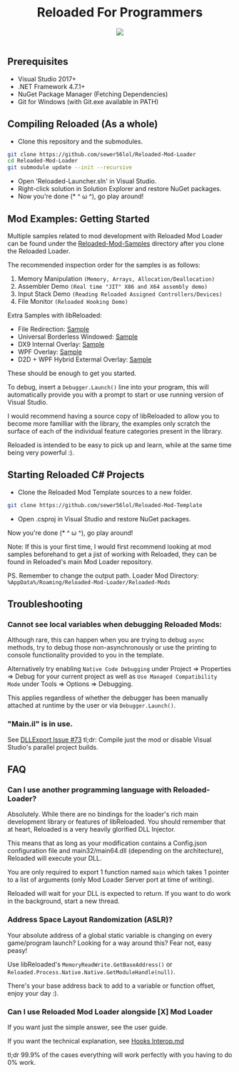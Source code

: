 

<div align="center">
	<h1>Reloaded For Programmers</h1>
	<img src="https://i.imgur.com/HsLAGlQ.png" align="center" />
	<br/> <br/>
</div>

## Prerequisites
* Visual Studio 2017+
* .NET Framework 4.7.1+
* NuGet Package Manager (Fetching Dependencies)
* Git for Windows (with Git.exe available in PATH)

## Compiling Reloaded (As a whole)
 - Clone this repository and the submodules.
 ```bash
git clone https://github.com/sewer56lol/Reloaded-Mod-Loader
cd Reloaded-Mod-Loader
git submodule update --init --recursive
```
- Open 'Reloaded-Launcher.sln' in Visual Studio.
- Right-click solution in Solution Explorer and restore NuGet packages.
- Now you're done (* ^ ω ^), go play around!

## Mod Examples: Getting Started

Multiple samples related to mod development with Reloaded Mod Loader can be found under the [Reloaded-Mod-Samples](https://github.com/sewer56lol/Reloaded-Mod-Loader/tree/master/Reloaded-Mod-Samples) directory after you clone the Reloaded Loader.

The recommended inspection order for the samples is as follows:
1. Memory Manipulation `(Memory, Arrays, Allocation/Deallocation)`
2. Assembler Demo `(Real time "JIT" X86 and X64 assembly demo)`
3. Input Stack Demo `(Reading Reloaded Assigned Controllers/Devices)`
4. File Monitor `(Reloaded Hooking Demo)`

Extra Samples with libReloaded:
  - File Redirection: [Sample](https://github.com/sewer56lol/Reloaded-Mod-Loader/tree/master/Reloaded-Mod-Samples/File-Redirector)
  - Universal Borderless Windowed: [Sample](https://github.com/sewer56lol/Reloaded-Mod-Loader/tree/master/Reloaded-Mod-Samples/Universal-Borderless)
  - DX9 Internal Overlay: [Sample](https://github.com/sewer56lol/Reloaded-Mod-Loader/tree/master/Reloaded-Mod-Samples/DX9-Drawing)
  - WPF Overlay: [Sample](https://github.com/sewer56lol/Reloaded-Mod-Loader/tree/master/Reloaded-Mod-Samples/WPF-Test)
  - D2D + WPF Hybrid Extermal Overlay: [Sample](https://github.com/sewer56lol/Reloaded-Mod-Loader/tree/master/Reloaded-Mod-Samples/D2D-Drawing)

These should be enough to get you started.

To debug, insert a `Debugger.Launch()` line into your program, this will automatically provide you with a prompt to start or use running version of Visual Studio.

I would recommend having a source copy of libReloaded to allow you to become more familliar with the library, the examples only scratch the surface of each of the individual feature categories present in the library.

Reloaded is intended to be easy to pick up and learn, while at the same time being very powerful :).

## Starting Reloaded C# Projects
 - Clone the Reloaded Mod Template sources to a new folder.
 ```bash
git clone https://github.com/sewer56lol/Reloaded-Mod-Template
```
- Open .csproj in Visual Studio and restore NuGet packages.

Now you're done (* ^ ω ^), go play around!

Note: If this is your first time, I would first recommend looking at mod samples beforehand to get a jist of working with Reloaded, they can be found in Reloaded's main Mod Loader repository.

PS. Remember to change the output path.
Loader Mod Directory: `%AppData%/Roaming/Reloaded-Mod-Loader/Reloaded-Mods`

## Troubleshooting

### Cannot see local variables when debugging Reloaded Mods:
Although rare, this can happen when you are trying to debug `async` methods, try to debug those non-asynchronously or use the printing to console functionality provided to you in the template.

Alternatively try enabling `Native Code Debugging` under Project => Properties => Debug for your current project as well as `Use Managed Compatibility Mode` under Tools => Options => Debugging.

This applies regardless of whether the debugger has been manually attached at runtime by the user or via `Debugger.Launch()`.

### "Main.il" is in use.
See [DLLExport Issue #73](https://github.com/3F/DllExport/issues/73)
tl;dr: Compile just the mod or disable Visual Studio's parallel project builds.

## FAQ

### Can I use another programming language with Reloaded-Loader?
Absolutely. While there are no bindings for the loader's rich main development library or features of libReloaded. You should remember that at heart, Reloaded is a very heavily glorified DLL Injector.

This means that as long as your modification contains a Config.json configuration file and main32/main64.dll (depending on the architecture), Reloaded will execute your DLL.

You are only required to export 1 function named `main` which takes 1 pointer to a list of arguments (only Mod Loader Server port at time of writing).

Reloaded will wait for your DLL is expected to return. If you want to do work in the background, start a new thread.

### Address Space Layout Randomization (ASLR)?
Your absolute address of a global static variable is changing on every game/program launch?
Looking for a way around this? Fear not, easy peasy!

Use libReloaded's `MemoryReadWrite.GetBaseAddress()` or `Reloaded.Process.Native.Native.GetModuleHandle(null)`.

There's your base address back to add to a variable or function offset, enjoy your day :).

### Can I use Reloaded Mod Loader alongside [X] Mod Loader
If you want just the simple answer, see the user guide.

If you want the technical explanation, see [Hooks Interop.md](https://github.com/sewer56lol/Reloaded-Mod-Loader/blob/master/Documents/Hooks%20Interop.md)

tl;dr 99.9% of the cases everything will work perfectly with you having to do 0% work.

